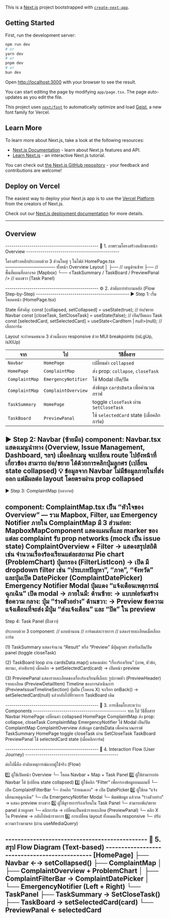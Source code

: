This is a [Next.js](https://nextjs.org) project bootstrapped with [`create-next-app`](https://nextjs.org/docs/app/api-reference/cli/create-next-app).

## Getting Started

First, run the development server:

```bash
npm run dev
# or
yarn dev
# or
pnpm dev
# or
bun dev
```

Open [http://localhost:3000](http://localhost:3000) with your browser to see the result.

You can start editing the page by modifying `app/page.tsx`. The page auto-updates as you edit the file.

This project uses [`next/font`](https://nextjs.org/docs/app/building-your-application/optimizing/fonts) to automatically optimize and load [Geist](https://vercel.com/font), a new font family for Vercel.

## Learn More

To learn more about Next.js, take a look at the following resources:

- [Next.js Documentation](https://nextjs.org/docs) - learn about Next.js features and API.
- [Learn Next.js](https://nextjs.org/learn) - an interactive Next.js tutorial.

You can check out [the Next.js GitHub repository](https://github.com/vercel/next.js) - your feedback and contributions are welcome!

## Deploy on Vercel

The easiest way to deploy your Next.js app is to use the [Vercel Platform](https://vercel.com/new?utm_medium=default-template&filter=next.js&utm_source=create-next-app&utm_campaign=create-next-app-readme) from the creators of Next.js.

Check out our [Next.js deployment documentation](https://nextjs.org/docs/app/building-your-application/deploying) for more details.

------------------------------------------------------------------------------------------------------------------------------------------
## Overview
---------------------------------------------- 🧭 1. ภาพรวมโครงสร้างหลักของหน้า Overview ----------------------------------------------

โครงสร้างหลักประกอบด้วย 3 ส่วนใหญ่ ๆ ในไฟล์ HomePage.tsx
<Box> ──────────────── ทั้งหน้า Overview Layout
│
├── <Navbar />                // เมนูด้านซ้าย
├── <ComplaintMap />          // พื้นที่แผนที่กลางจอ (Mapbox)
└── <TaskSummary / TaskBoard / PreviewPanal />   // แผงขวา (Task Panel)

---------------------------------------------- ⚙️ 2. ลำดับการทำงานหลัก (Flow Step-by-Step) ----------------------------------------------
▶️ Step 1: เริ่มโหลดหน้า (HomePage.tsx)

State ที่สำคัญ:
const [collapsed, setCollapsed] = useState(true); // ย่อ/ขยาย Navbar
const [closeTask, SetCloseTask] = useState(false); // เปิด/ปิดแผง Task
const [selectedCard, setSelectedCard] = useState<CardItem | null>(null); // เลือกการ์ด

Layout จะกำหนดขนาด 3 ส่วนนี้แบบ responsive ด้วย MUI breakpoints (isLgUp, isXlUp)

| จาก            | ไป                  | วิธีสื่อสาร                               |
| -------------- | ------------------- | ----------------------------------------- |
| `Navbar`       | `HomePage`          | เปลี่ยนค่า `collapsed`                    |
| `HomePage`     | `ComplaintMap`      | ส่ง prop: `collapse`, `closeTask`         |
| `ComplaintMap` | `EmergencyNotifier` | ใช้ Modal เปิด/ปิด                        |
| `ComplaintMap` | `ComplaintOverview` | ส่งข้อมูล `cardsData` เพื่อคำนวณกราฟ      |
| `TaskSummary`  | `HomePage`          | toggle `closeTask` ผ่าน `SetCloseTask`    |
| `TaskBoard`    | `PreviewPanal`      | ใช้ `selectedCard` state (เมื่อคลิกการ์ด) |

▶️ Step 2: Navbar (ซ้ายมือ)
component: Navbar.tsx
แสดงเมนูนำทาง (Overview, Issue Management, Dashboard, ฯลฯ)
เมื่อคลิกเมนู จะเปลี่ยน route ไปยังหน้าที่เกี่ยวข้อง
สามารถ ย่อ/ขยาย ได้ด้วยการคลิกปุ่มลูกศร (เปลี่ยน state collapsed)
💡 ข้อมูลจาก Navbar
ไม่มีข้อมูลภายในที่ส่งออก แต่มีผลต่อ layout โดยตรงผ่าน prop collapsed
----------------------------------------------

▶️ Step 3: ComplaintMap (กลางจอ)

component: ComplaintMap.tsx
เป็น “หัวใจของ Overview” — รวม Mapbox, Filter, และ Emergency Notifier
ภายใน ComplaintMap มี 3 ส่วนย่อย:
MapboxMapComponent
แสดงแผนที่และ marker ของแต่ละ complaint
รับ prop networks (mock เป็น issue state)
ComplaintOverview + Filter
<ComplaintOverview /> → แสดงสรุปสถิติ เช่น
จำนวนเรื่องร้องเรียนแต่ละสถานะ
Pie chart (ProblemChart)
ปุ่มกรอง (FilterListIcon) → เปิด <ComplaintFilterBar />
<ComplaintFilterBar /> มี dropdown filter เช่น “ประเภทปัญหา”, “ภาค”, “จังหวัด” และปุ่มเปิด DatePicker (ComplaintDatePicker)
Emergency Notifier Modal
ปุ่มแดง “แจ้งเตือนเหตุการณ์ฉุกเฉิน”
เปิด modal → <EmergencyNotifier />
ภายในมี:
ด้านซ้าย: <EmergencyNotifierLeft /> → แบบฟอร์มสร้างข้อความ
กลาง: ปุ่ม “ร่างตัวอย่าง”
ด้านขวา: <EmergencyNotifierRight /> → Preview ข้อความแจ้งเตือนที่จะส่ง
มีปุ่ม “ส่งแจ้งเตือน” และ “ปิด” ใน preview
----------------------------------------------

Step 4: Task Panel (ฝั่งขวา)

ประกอบด้วย 3 component:
<TaskSummary />    // แถบด้านบน
<TaskBoard />      // การ์ดแต่ละรายการ
<PreviewPanal />   // แสดงรายละเอียดเมื่อเลือกการ์ด

(1) TaskSummary
แสดงจำนวน “Result” หรือ “Preview”
มีปุ่มลูกศร <ArrowForwardIosIcon> สำหรับเปิด/ปิด panel (toggle closeTask)

(2) TaskBoard
loop ผ่าน cardsData.map()
แสดงแต่ละ “เรื่องร้องเรียน” (ภาพ, หัวข้อ, สถานะ, คำอธิบาย)
เมื่อคลิก → setSelectedCard(card) → เปิดหน้า preview

(3) PreviewPanal
แสดงรายละเอียดของเรื่องร้องเรียนที่เลือก:
รูปภาพหัว (PreviewHeader)
รายละเอียด (PreviewDetailItem)
Timeline ของการดำเนินการ (PreviewIssueTimelineSection)
ปุ่มปิด (ไอคอน X) จะเรียก onBack() → setSelectedCard(null)
แล้วกลับไปที่รายการ TaskBoard เดิม


---------------------------------------------- 🔄 3. การเชื่อมโยงระหว่าง Components ----------------------------------------------
จาก	ไป	วิธีสื่อสาร
Navbar	HomePage	เปลี่ยนค่า collapsed
HomePage	ComplaintMap	ส่ง prop: collapse, closeTask
ComplaintMap	EmergencyNotifier	ใช้ Modal เปิด/ปิด
ComplaintMap	ComplaintOverview	ส่งข้อมูล cardsData เพื่อคำนวณกราฟ
TaskSummary	HomePage	toggle closeTask ผ่าน SetCloseTask
TaskBoard	PreviewPanal	ใช้ selectedCard state (เมื่อคลิกการ์ด)

---------------------------------------------- 🔁 4. Interaction Flow (User Journey) ----------------------------------------------

ต่อไปนี้คือ ลำดับเหตุการณ์แบบผู้ใช้จริง (Flow)

1️⃣ ผู้ใช้เปิดหน้า Overview
     └─ โหลด Navbar + Map + Task Panel
2️⃣ ผู้ใช้สามารถย่อ Navbar ได้ (เปลี่ยน state collapsed)
3️⃣ ผู้ใช้คลิก “Filter” เพื่อกรองข้อมูลบนแผนที่
     └─ เปิด ComplaintFilterBar
     └─ ถ้าคลิก “กำหนดเอง” → เปิด DatePicker
4️⃣ ผู้ใช้กด “แจ้งเตือนเหตุฉุกเฉิน”
     └─ เปิด EmergencyNotifier Modal
     └─ พิมพ์ข้อมูล แล้วกด “ร่างตัวอย่าง” → แสดง preview ทางขวา
5️⃣ ผู้ใช้ดูรายการร้องเรียนใน Task Panel
     └─ สามารถพับ/ขยาย panel ด้วยลูกศร
     └─ คลิกการ์ด → เปลี่ยนเป็นหน้ารายละเอียด (PreviewPanal)
     └─ คลิก X ใน Preview → กลับไปหน้ารายการ
6️⃣ การเปลี่ยน layout ทั้งหมดเป็น responsive
     └─ ปรับความกว้างตามจอ (ผ่าน useMediaQuery)

---------------------------------------------- 🧩 5. สรุป Flow Diagram (Text-based) ----------------------------------------------
[HomePage]
 ├── Navbar  ←→ setCollapsed()
 ├── ComplaintMap
 │     ├── ComplaintOverview + ProblemChart
 │     ├── ComplaintFilterBar → ComplaintDatePicker
 │     └── EmergencyNotifier (Left + Right)
 └── TaskPanel
       ├── TaskSummary → SetCloseTask()
       ├── TaskBoard → setSelectedCard(card)
       └── PreviewPanal ← selectedCard
------------------------------------------------------------------------------------------------------------------------------------------